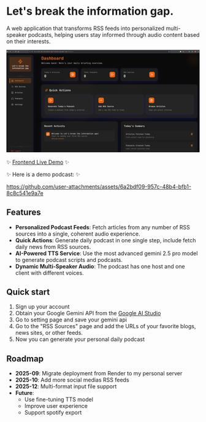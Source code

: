 # Let's break the information gap.

A web application that transforms RSS feeds into personalized multi-speaker podcasts, helping users stay informed through audio content based on their interests.

![dashboard](readmeSources/dashboard.png)

✨ [Frontend Live Demo](https://lets-break-the-information-gap-frontend.onrender.com/) ✨

✨ Here is a demo podcast: ✨     

https://github.com/user-attachments/assets/6a2bdf09-957c-48b4-bfb1-8c8c541e9a7e




## Features
- **Personalized Podcast Feeds**: Fetch articles from any number of RSS sources into a single, coherent audio experience.
- **Quick Actions**: Generate daily podcast in one single step, include fetch daily news from RSS sources.
- **AI-Powered TTS Service**: Use the most advanced gemini 2.5 pro model to generate podcast scripts and podcasts.
- **Dynamic Multi-Speaker Audio**: The podcast has one host and one client with different voices.

## Quick start
1. Sign up your account
2. Obtain your Google Gemini API from the [Google AI Studio](https://aistudio.google.com/apikey)
3. Go to setting page and save your gemini api
4. Go to the "RSS Sources" page and add the URLs of your favorite blogs, news sites, or other feeds.
5. Now you can generate your personal daily podcast

## Roadmap
- **2025-09**: Migrate deployment from Render to my personal server
- **2025-10**: Add more social medias RSS feeds
- **2025-12**: Multi-format input file support
- **Future**:
  - Use fine-tuning TTS model
  - Improve user experience
  - Support spotify export
